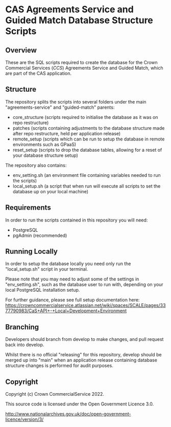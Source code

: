 CAS Agreements Service and Guided Match Database Structure Scripts
===========

Overview
--------
These are the SQL scripts required to create the database for the Crown Commercial Services (_CCS_) 
Agreements Service and Guided Match, which are part of the CAS application.

Structure
---------
The repository splits the scripts into several folders under the main "agreements-service" and "guided-match" parents:

* core_structure (scripts required to initialise the database as it was on repo restructure)
* patches (scripts containing adjustments to the database structure made after repo restructure, held per application release)
* remote_setup (scripts which can be run to setup the database in remote environments such as GPaaS)
* reset_setup (scripts to drop the database tables, allowing for a reset of your database structure setup)

The repository also contains:
* env_setting.sh (an environment file containing variables needed to run the scripts)
* local_setup.sh (a script that when run will execute all scripts to set the database up on your local machine)

Requirements
-------------------
In order to run the scripts contained in this repository you will need:

* PostgreSQL
* pgAdmin (recommended)

Running Locally
----------------------------
In order to setup the database locally you need only run the "local_setup.sh" script in your terminal.

Please note that you may need to adjust some of the settings in "env_setting.sh", such as the database user to run with, depending on your local PostgreSQL installation setup.

For further guidance, please see full setup documentation here: https://crowncommercialservice.atlassian.net/wiki/spaces/SCALE/pages/3377790983/CaS+API+-+Local+Development+Environment

Branching
----------------------------
Developers should branch from develop to make changes, and pull request back into develop.

Whilst there is no official "releasing" for this repository, develop should be merged up into "main" when an application release containing database structure changes is performed for audit purposes.

Copyright
---------
Copyright (c) Crown CommercialService 2022.

This source code is licensed under the Open Government Licence 3.0.

http://www.nationalarchives.gov.uk/doc/open-government-licence/version/3/
